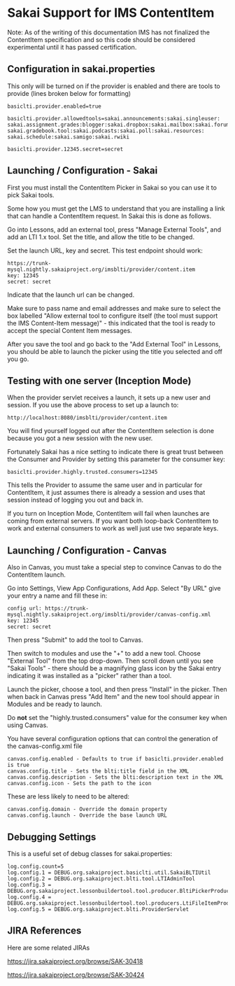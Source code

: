 
Sakai Support for IMS ContentItem
=================================

Note: As of the writing of this documentation IMS has not finalized the
ContentItem specification and so this code should be considered experimental
until it has passed certification.

Configuration in sakai.properties
---------------------------------

This only will be turned on if the provider is enabled and there are tools to provide
(lines broken below for formatting)

    basiclti.provider.enabled=true

    basiclti.provider.allowedtools=sakai.announcements:sakai.singleuser:
    sakai.assignment.grades:blogger:sakai.dropbox:sakai.mailbox:sakai.forums:
    sakai.gradebook.tool:sakai.podcasts:sakai.poll:sakai.resources:
    sakai.schedule:sakai.samigo:sakai.rwiki

    basiclti.provider.12345.secret=secret

Launching / Configuration - Sakai
---------------------------------

First you must install the ContentItem Picker in Sakai so you
can use it to pick Sakai tools.

Some how you must get the LMS to understand that you are installing a link that
can handle a ContentItem request.  In Sakai this is done as follows.

Go into Lessons, add an external tool, press "Manage External Tools", and
add an LTI 1.x tool.  Set the title, and allow the title to be changed.

Set the launch URL, key and secret.  This test endpoint should work:

    https://trunk-mysql.nightly.sakaiproject.org/imsblti/provider/content.item
    key: 12345
    secret: secret

Indicate that the launch url can be changed.

Make sure to pass name and email addresses and make sure to select the box
labelled "Allow external tool to configure itself (the tool must support
the IMS Content-Item message)" - this indicated that the tool is ready to accept
the special Content Item messages.

After you save the tool and go back to the "Add External Tool" in Lessons,
you should be able to launch the picker using the title you selected and off you
go.

Testing with one server (Inception Mode)
----------------------------------------

When the provider servlet receives a launch, it sets up a new user and session.
If you use the above process to set up a launch to:

    http://localhost:8080/imsblti/provider/content.item

You will find yourself logged out after the ContentItem selection is done
because you got a new session with the new user.   

Fortunately Sakai has a nice setting to indicate there is great trust between
the Consumer and Provider by setting this parameter for the consumer key:

    basiclti.provider.highly.trusted.consumers=12345

This tells the Provider to assume the same user and in particular for
ContentItem, it just assumes there is already a session and uses that
session instead of logging you out and back in.

If you turn on Inception Mode, ContentItem will fail when launches
are coming from external servers.  If you want both loop-back
ContentItem to work and external consumers to work as well just use
two separate keys.

Launching / Configuration - Canvas
----------------------------------

Also in Canvas, you must take a special step to convince Canvas
to do the ContentItem launch.

Go into Settings, View App Configurations, Add App.  Select
"By URL" give your entry a name and fill these in:

    config url: https://trunk-mysql.nightly.sakaiproject.org/imsblti/provider/canvas-config.xml
    key: 12345
    secret: secret

Then press "Submit" to add the tool to Canvas.

Then switch to modules and use the "+" to add a new tool.  Choose
"External Tool" from the top drop-down.  Then scroll down until
you see "Sakai Tools" - there should be a magnifying glass icon
by the Sakai entry indicating it was installed as a "picker" rather
than a tool.

Launch the picker, choose a tool, and then press "Install" in the
picker.  Then when back in Canvas press "Add Item" and the new
tool should appear in Modules and be ready to launch.

Do **not** set the "highly.trusted.consumers" value for the consumer
key when using Canvas.

You have several configuration options that can control the generation of the
canvas-config.xml file

    canvas.config.enabled - Defaults to true if basiclti.provider.enabled is true
    canvas.config.title - Sets the blti:title field in the XML
    canvas.config.description - Sets the blti:description text in the XML
    canvas.config.icon - Sets the path to the icon

These are less likely to need to be altered:

    canvas.config.domain - Override the domain property
    canvas.config.launch - Override the base launch URL


Debugging Settings
------------------

This is a useful set of debug classes for sakai.properties:

    log.config.count=5
    log.config.1 = DEBUG.org.sakaiproject.basiclti.util.SakaiBLTIUtil
    log.config.2 = DEBUG.org.sakaiproject.blti.tool.LTIAdminTool
    log.config.3 = DEBUG.org.sakaiproject.lessonbuildertool.tool.producer.BltiPickerProducer
    log.config.4 = DEBUG.org.sakaiproject.lessonbuildertool.tool.producers.LtiFileItemProducer
    log.config.5 = DEBUG.org.sakaiproject.blti.ProviderServlet

JIRA References
---------------

Here are some related JIRAs

https://jira.sakaiproject.org/browse/SAK-30418

https://jira.sakaiproject.org/browse/SAK-30424
